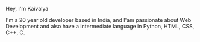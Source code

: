 Hey, I'm Kaivalya

I'm a 20 year old developer based in India, and I'am passionate about Web Development and also have a intermediate language in Python, HTML, CSS, C++, C.

